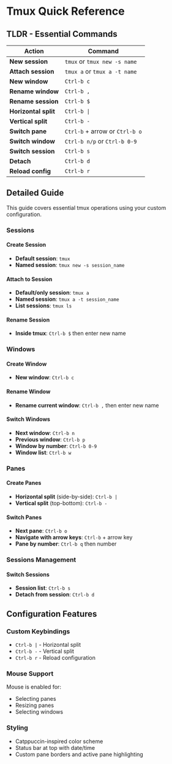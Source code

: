 # Tmux Quick Reference

## TLDR - Essential Commands

| Action | Command |
|--------|---------|
| **New session** | `tmux` or `tmux new -s name` |
| **Attach session** | `tmux a` or `tmux a -t name` |
| **New window** | `Ctrl-b c` |
| **Rename window** | `Ctrl-b ,` |
| **Rename session** | `Ctrl-b $` |
| **Horizontal split** | `Ctrl-b \|` |
| **Vertical split** | `Ctrl-b -` |
| **Switch pane** | `Ctrl-b` + arrow or `Ctrl-b o` |
| **Switch window** | `Ctrl-b n/p` or `Ctrl-b 0-9` |
| **Switch session** | `Ctrl-b s` |
| **Detach** | `Ctrl-b d` |
| **Reload config** | `Ctrl-b r` |

## Detailed Guide

This guide covers essential tmux operations using your custom configuration.

### Sessions

#### Create Session
- **Default session**: `tmux`
- **Named session**: `tmux new -s session_name`

#### Attach to Session
- **Default/only session**: `tmux a`
- **Named session**: `tmux a -t session_name`
- **List sessions**: `tmux ls`

#### Rename Session
- **Inside tmux**: `Ctrl-b $` then enter new name

### Windows

#### Create Window
- **New window**: `Ctrl-b c`

#### Rename Window
- **Rename current window**: `Ctrl-b ,` then enter new name

#### Switch Windows
- **Next window**: `Ctrl-b n`
- **Previous window**: `Ctrl-b p`
- **Window by number**: `Ctrl-b 0-9`
- **Window list**: `Ctrl-b w`

### Panes

#### Create Panes
- **Horizontal split** (side-by-side): `Ctrl-b |`
- **Vertical split** (top-bottom): `Ctrl-b -`

#### Switch Panes
- **Next pane**: `Ctrl-b o`
- **Navigate with arrow keys**: `Ctrl-b` + arrow key
- **Pane by number**: `Ctrl-b q` then number

### Sessions Management

#### Switch Sessions
- **Session list**: `Ctrl-b s`
- **Detach from session**: `Ctrl-b d`

## Configuration Features

### Custom Keybindings
- `Ctrl-b |` - Horizontal split
- `Ctrl-b -` - Vertical split
- `Ctrl-b r` - Reload configuration

### Mouse Support
Mouse is enabled for:
- Selecting panes
- Resizing panes
- Selecting windows

### Styling
- Catppuccin-inspired color scheme
- Status bar at top with date/time
- Custom pane borders and active pane highlighting